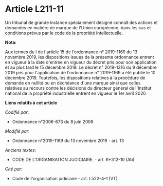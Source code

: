 # Article L211-11

Un tribunal de grande instance spécialement désigné connaît des actions et demandes en matière de marque de l'Union
européenne, dans les cas et conditions prévus par le code de la propriété intellectuelle.

**Nota:**

Aux termes du I de l'article 15 de l'ordonnance n° 2019-1169 du 13 novembre 2019, les dispositions issues de la présente
ordonnance entrent en vigueur à la date d'entrée en vigueur du décret pris pour son application et au plus tard le 15
décembre 2019. Le décret n° 2019-1316 du 9 décembre 2019 pris pour l'application de l'ordonnance n° 2019-1169 a été publié le
10 décembre 2019. Toutefois, les dispositions relatives à la procédure de demande en nullité ou en déchéance d'une marque
ainsi que celles relatives au recours contre les décisions du directeur général de l'Institut national de la propriété
industrielle entrent en vigueur le 1er avril 2020.

**Liens relatifs à cet article**

_Codifié par_:

  - Ordonnance n°2006-673 du 8 juin 2006

_Modifié par_:

  - Ordonnance n°2019-1169 du 13 novembre 2019 - art. 13

_Anciens textes_:

  - CODE DE L'ORGANISATION JUDICIAIRE. - art. R*312-10 (Ab)

_Cité par_:

  - Code de l'organisation judiciaire - art. L522-4-1 (VT)
